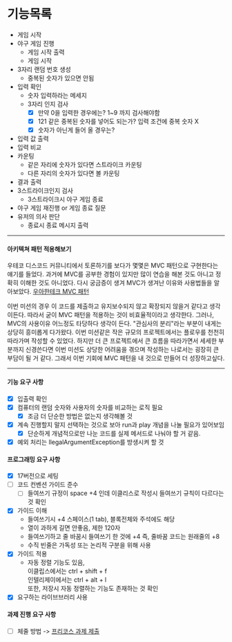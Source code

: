 # 기능목록

* 게임 시작
* 야구 게임 진행 
	* 게임 시작 출력
	* 게임 시작 
* 3자리 랜덤 번호 생성 
	* 중복된 숫자가 있으면 안됨
* 입력 확인
	* 숫자 입력하라는 메세지
	* 3자리 인지 검사
		* [x] 만약 0을 입력한 경우에는? 1~9 까지 검사해야함
		* [x] 121 같은 중복된 숫자를 넣어도 되는가? 입력 조건에 중복 숫자 X
		* [x] 숫자가 아닌게 들어 올 경우는?
* 입력 값 출력 
* 입력 비교 
* 카운팅 
	* 같은 자리에 숫자가 있다면 스트라이크 카운팅 
	* 다른 자리의 숫자가 있다면 볼 카운팅
* 결과 출력 
* 3스트라이크인지 검사 
	* 3스트라이크시 야구 게임 종료 
* 야구 게임 재진행 or 게임 종료 질문
* 유저의 의사 판단
	* 종료시 종료 메시지 출력 
---
#### 아키텍쳐 패턴 적용해보기
우테코 디스코드 커뮤니티에서 토론하기를 보다가 몇몇은 MVC 패턴으로 구현한다는 얘기를 들었다.
과거에 MVC를 공부한 경험이 있지만 많이 연습을 해본 것도 아니고 정확히 이해한 것도 아니었다.
다시 궁금증이 생겨 MVC가 생겨난 이유와 사용법들을 알아보았다.
[우아한테크 MVC 패턴](https://www.youtube.com/watch?v=ogaXW6KPc8I&t=343s)

이번 미션의 경우 이 코드를 제출하고 유지보수되지 않고 확장되지 않을거 같다고 생각이든다. 
따라서 굳이 MVC 패턴을 적용하는 것이 비효율적이라고 생각한다.
그러나, MVC의 사용이유 어느정도 타당하다 생각이 든다.
"관심사의 분리"라는 부분이 내게는 상당히 흥미롭게 다가왔다.
이번 미션같은 작은 규모의 프로젝트에서는 플로우를 천천히 따라가며 작성할 수 있었다.
하지만 더 큰 프로젝트에서 큰 흐름을 따라가면서 세세한 부분까지 신경쓴다면 
이번 미션도 상당한 어려움을 겪으며 작성하는 나로서는 굉장히 큰 부담이 될 거 같다.
그래서 이번 기회에 MVC 패턴을 내 것으로 만들어 더 성장하고싶다.

---
#### 기능 요구 사항

* [x] 입출력 확인
* [x] 컴퓨터의 랜덤 숫자와 사용자의 숫자를 비교하는 로직 필요
	* [x] 조금 더 단순한 방법은 없는지 생각해볼 것
* [x] 계속 진행할지 말지 선택하는 것으로 보아 run과 play 개념을 나눌 필요가 있어보임
	* [x] 단순하게 개념적으로만 나눈 코드를 실제 메서드로 나눠야 할 거 같음.
	
* [x] 예외 처리는 llegalArgumentException를 방생시켜 할 것

#### 프로그래밍 요구 사항

* [x] 17버전으로 세팅
* [ ] 코드 컨벤션 가이드 준수
	* [ ] 들여쓰기 규정이 space +4 인데 이클리스로 작성시 들여쓰기 규칙이 다르다는 것 확인 
* [x] 가이드 이해  
	* 들여쓰기시 +4 스페이스(1 tab), 블록전체와 주석에도 해당
	* 열이 과하게 길면 안좋음, 제한 120자 
	* 들여쓰기하고 줄 바꿈시 들여쓰기 한 것에 +4 즉, 줄바꿈 코드는 원래줄의 +8
	* 수직 빈줄은 가독성 또는 논리적 구분을 위해 사용
* [x] 가이드 적용
	* 자동 정렬 기능도 있음,  
	이클립스에서는 ctrl + shift + f  
	인텔리제이에서는 ctrl + alt + l  
	또한, 저장시 자동 정렬하는 기능도 존재하는 것 확인
* [x] 요구하는 라이브브러리 사용

#### 과제 진행 요구 사항

* [ ] 체줄 방법 -> [프리코스 과제 제출](https://github.com/woowacourse/woowacourse-docs/tree/master/precourse)